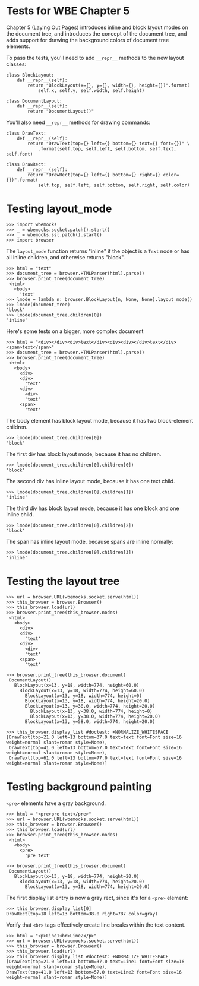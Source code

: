 Tests for WBE Chapter 5
=======================

Chapter 5 (Laying Out Pages) introduces inline and block layout modes on
the document tree, and introduces the concept of the document tree, and
adds support for drawing the background colors of document tree elements.

To pass the tests, you'll need to add `__repr__` methods to the new
layout classes:

```
class BlockLayout:
    def __repr__(self):
        return "BlockLayout(x={}, y={}, width={}, height={})".format(
            self.x, self.y, self.width, self.height)

class DocumentLayout:
    def __repr__(self):
        return "DocumentLayout()"
```

You'll also need `__repr__` methods for drawing commands:

```
class DrawText:
    def __repr__(self):
        return "DrawText(top={} left={} bottom={} text={} font={})" \
            .format(self.top, self.left, self.bottom, self.text, self.font)

class DrawRect:
    def __repr__(self):
        return "DrawRect(top={} left={} bottom={} right={} color={})".format(
            self.top, self.left, self.bottom, self.right, self.color)
```


Testing layout_mode
===================

    >>> import wbemocks
    >>> _ = wbemocks.socket.patch().start()
    >>> _ = wbemocks.ssl.patch().start()
    >>> import browser

The `layout_mode` function returns "inline" if the object is a `Text` node
or has all inline children, and otherwise returns "block".

    >>> html = "text"
    >>> document_tree = browser.HTMLParser(html).parse()
    >>> browser.print_tree(document_tree)
     <html>
       <body>
         'text'
    >>> lmode = lambda n: browser.BlockLayout(n, None, None).layout_mode()
    >>> lmode(document_tree)
    'block'
    >>> lmode(document_tree.children[0])
    'inline'
    
Here's some tests on a bigger, more complex document

    >>> html = "<div></div><div>text</div><div><div></div>text</div><span>text</span>"
    >>> document_tree = browser.HTMLParser(html).parse()
    >>> browser.print_tree(document_tree)
     <html>
       <body>
         <div>
         <div>
           'text'
         <div>
           <div>
           'text'
         <span>
           'text'

The body element has block layout mode, because it has two block-element children.

    >>> lmode(document_tree.children[0])
    'block'

The first div has block layout mode, because it has no children.

    >>> lmode(document_tree.children[0].children[0])
    'block'

The second div has inline layout mode, because it has one text child.

    >>> lmode(document_tree.children[0].children[1])
    'inline'

The third div has block layout mode, because it has one block and one inline child.

    >>> lmode(document_tree.children[0].children[2])
    'block'

The span has inline layout mode, because spans are inline normally:

    >>> lmode(document_tree.children[0].children[3])
    'inline'

Testing the layout tree
=======================

    >>> url = browser.URL(wbemocks.socket.serve(html))
    >>> this_browser = browser.Browser()
    >>> this_browser.load(url)
    >>> browser.print_tree(this_browser.nodes)
     <html>
       <body>
         <div>
         <div>
           'text'
         <div>
           <div>
           'text'
         <span>
           'text'

    >>> browser.print_tree(this_browser.document)
     DocumentLayout()
       BlockLayout(x=13, y=18, width=774, height=60.0)
         BlockLayout(x=13, y=18, width=774, height=60.0)
           BlockLayout(x=13, y=18, width=774, height=0)
           BlockLayout(x=13, y=18, width=774, height=20.0)
           BlockLayout(x=13, y=38.0, width=774, height=20.0)
             BlockLayout(x=13, y=38.0, width=774, height=0)
             BlockLayout(x=13, y=38.0, width=774, height=20.0)
           BlockLayout(x=13, y=58.0, width=774, height=20.0)

    >>> this_browser.display_list #doctest: +NORMALIZE_WHITESPACE
    [DrawText(top=21.0 left=13 bottom=37.0 text=text font=Font size=16 weight=normal slant=roman style=None), 
     DrawText(top=41.0 left=13 bottom=57.0 text=text font=Font size=16 weight=normal slant=roman style=None), 
     DrawText(top=61.0 left=13 bottom=77.0 text=text font=Font size=16 weight=normal slant=roman style=None)]

Testing background painting
===========================

`<pre>` elements have a gray background.

    >>> html = "<pre>pre text</pre>"
    >>> url = browser.URL(wbemocks.socket.serve(html))
    >>> this_browser = browser.Browser()
    >>> this_browser.load(url)
    >>> browser.print_tree(this_browser.nodes)
     <html>
       <body>
         <pre>
           'pre text'

    >>> browser.print_tree(this_browser.document)
     DocumentLayout()
       BlockLayout(x=13, y=18, width=774, height=20.0)
         BlockLayout(x=13, y=18, width=774, height=20.0)
           BlockLayout(x=13, y=18, width=774, height=20.0)

The first display list entry is now a gray rect, since it's for a `<pre>` element:

    >>> this_browser.display_list[0]
    DrawRect(top=18 left=13 bottom=38.0 right=787 color=gray)

Verify that `<br>` tags effectively create line breaks within the text content.

    >>> html = "<p>Line1<br>Line2</p>"
    >>> url = browser.URL(wbemocks.socket.serve(html))
    >>> this_browser = browser.Browser()
    >>> this_browser.load(url)
    >>> this_browser.display_list #doctest: +NORMALIZE_WHITESPACE
    [DrawText(top=21.0 left=13 bottom=37.0 text=Line1 font=Font size=16 weight=normal slant=roman style=None), 
    DrawText(top=41.0 left=13 bottom=57.0 text=Line2 font=Font size=16 weight=normal slant=roman style=None)]